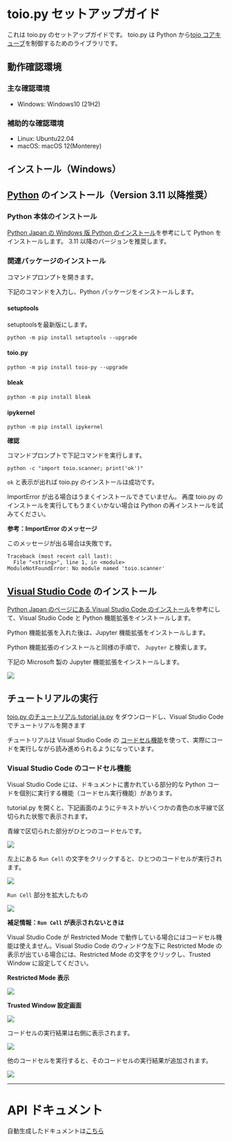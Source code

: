 # toio.py セットアップガイド

これは toio.py のセットアップガイドです。
toio.py は Python から[toio コアキューブ](https://toio.io/platform/cube/)を制御するためのライブラリです。

## 動作確認環境

### 主な確認環境

- Windows: Windows10 (21H2)

### 補助的な確認環境

- Linux: Ubuntu22.04
- macOS: macOS 12(Monterey)

## インストール（Windows）

## [Python](https://www.python.org/) のインストール（Version 3.11 以降推奨）

### Python 本体のインストール

[Python Japan の Windows 版 Python のインストール](https://www.python.jp/install/windows/install.html)を参考にして Python をインストールします。
3.11 以降のバージョンを推奨します。

### 関連パッケージのインストール

コマンドプロンプトを開きます。

下記のコマンドを入力し、Python パッケージをインストールします。

#### setuptools

setuptoolsを最新版にします。

```
python -m pip install setuptools --upgrade
```

#### toio.py

```
python -m pip install toio-py --upgrade
```

#### bleak

```
python -m pip install bleak
```


#### ipykernel

```
python -m pip install ipykernel
```


**確認**

コマンドプロンプトで下記コマンドを実行します。

```
python -c "import toio.scanner; print('ok')"
```

`ok` と表示が出れば toio.py のインストールは成功です。

ImportError が出る場合はうまくインストールできていません。
再度 toio.py のインストールを実行してもうまくいかない場合は
Python の再インストールを試みてください。

**参考：ImportError のメッセージ**

このメッセージが出る場合は失敗です。

```
Traceback (most recent call last):
  File "<string>", line 1, in <module>
ModuleNotFoundError: No module named 'toio.scanner'
```

## [Visual Studio Code](https://code.visualstudio.com/) のインストール

[Python Japan のページにある Visual Studio Code のインストール](https://www.python.jp/python_vscode/windows/setup/install_vscode.html)を参考にして、Visual Studio Code と Python 機能拡張をインストールします。

Python 機能拡張を入れた後は、Jupyter 機能拡張をインストールします。

Python 機能拡張のインストールと同様の手順で、 `Jupyter` と検索します。

下記の Microsoft 製の Jupyter 機能拡張をインストールします。

![](image/IMG-2022-12-08-13-58-34.png)

## チュートリアルの実行

[toio.py のチュートリアル tutorial.ja.py](https://github.com/toio/toio.py/releases/latest/download/tutorial.ja.py)
をダウンロードし、Visual Studio Code でチュートリアルを開きます

チュートリアルは Visual Studio Code の [コードセル機能](https://code.visualstudio.com/docs/python/jupyter-support-py#_jupyter-code-cell)を使って、実際にコードを実行しながら読み進められるようになっています。

### Visual Studio Code のコードセル機能

Visual Studio Code には、ドキュメントに書かれている部分的な Python コードを個別に実行する機能（コードセル実行機能）があります。

tutorial.py を開くと、下記画面のようにテキストがいくつかの青色の水平線で区切られた状態で表示されます。

青線で区切られた部分がひとつのコードセルです。

![](image/IMG-2022-12-16-14-16-29.png)

左上にある `Run Cell` の文字をクリックすると、ひとつのコードセルが実行されます。

![](image/IMG-2022-12-16-14-20-09.png)

`Run Cell` 部分を拡大したもの

![](image/IMG-2022-12-05-09-47-14.png)

**補足情報：`Run Cell` が表示されないときは**

Visual Studio Code が Restricted Mode で動作している場合にはコードセル機能は使えません。Visual Studio Code のウィンドウ左下に Restricted Mode の表示が出ている場合には、Restricted Mode の文字をクリックし、Trusted Window に設定してください。

**Restricted Mode 表示**

![](image/IMG-2022-12-05-09-46-13.png)

**Trusted Window 設定画面**

![](image/IMG-2022-12-05-09-53-08.png)

コードセルの実行結果は右側に表示されます。

![](image/IMG-2022-12-16-14-23-28.png)

他のコードセルを実行すると、そのコードセルの実行結果が追加されます。

![](image/IMG-2022-12-16-14-24-35.png)

---

# API ドキュメント

自動生成したドキュメントは[こちら](https://toio.github.io/toio.py/)
